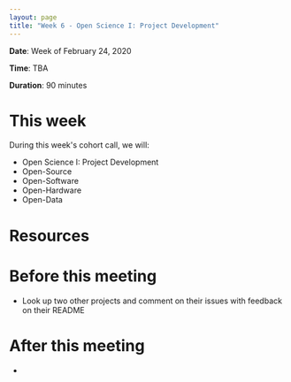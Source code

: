 ```yaml
---
layout: page
title: "Week 6 - Open Science I: Project Development"
---
```


**Date**: Week of February 24, 2020

**Time**: TBA

**Duration**: 90 minutes

# This week

During this week's cohort call, we will:
- Open Science I: Project Development 
- Open-Source
- Open-Software
- Open-Hardware
- Open-Data

# Resources

# Before this meeting

- Look up two other projects and comment on their issues with feedback on their README

# After this meeting

- 